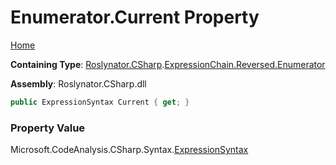 # Enumerator\.Current Property <a name="_Top"></a>

[Home](../../../../../../README.md)

**Containing Type**: [Roslynator.CSharp](../../../../README.md#_Top)\.[ExpressionChain.Reversed.Enumerator](../README.md#_Top)

**Assembly**: Roslynator\.CSharp\.dll

```csharp
public ExpressionSyntax Current { get; }
```

### Property Value

Microsoft\.CodeAnalysis\.CSharp\.Syntax\.[ExpressionSyntax](https://docs.microsoft.com/en-us/dotnet/api/microsoft.codeanalysis.csharp.syntax.expressionsyntax)

